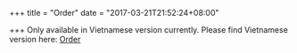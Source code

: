 +++
title = "Order"
date = "2017-03-21T21:52:24+08:00"

+++
Only available in Vietnamese version currently. Please find Vietnamese version here: [Order](/order)
